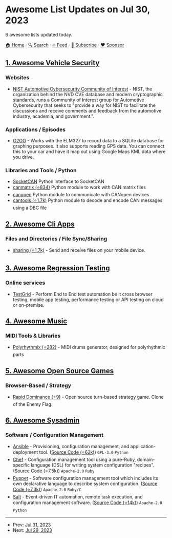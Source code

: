 # Awesome List Updates on Jul 30, 2023

6 awesome lists updated today.

[🏠 Home](/README.md) · [🔍 Search](https://www.trackawesomelist.com/search/) · [🔥 Feed](https://www.trackawesomelist.com/rss.xml) · [📮 Subscribe](https://trackawesomelist.us17.list-manage.com/subscribe?u=d2f0117aa829c83a63ec63c2f&id=36a103854c) · [❤️  Sponsor](https://github.com/sponsors/theowenyoung)



## [1. Awesome Vehicle Security](/content/jaredthecoder/awesome-vehicle-security/README.md)

### Websites

*   [NIST Automotive Cybersecurity Community of Interest](https://csrc.nist.gov/Projects/auto-cybersecurity-coi) - NIST, the organization behind the NVD CVE database and modern cryptographic standards, runs a Community of Interest group for Automotive Cybersecurity that seeks to "provide a way for NIST to facilitate the discussions and receive comments and feedback from the automotive industry, academia, and government.".

### Applications / Episodes

*   [O2OO](http://web.archive.org/web/20201108091723/https://www.vanheusden.com/O2OO/) - Works with the ELM327 to record data to a SQLite database for graphing purposes. It also supports reading GPS data. You can connect this to your car and have it map out using Google Maps KML data where you drive.

### Libraries and Tools / Python

*   [SocketCAN](https://python-can.readthedocs.io/en/master/interfaces/socketcan.html) Python interface to SocketCAN
*   [canmatrix (⭐834)](https://github.com/ebroecker/canmatrix) Python module to work with CAN matrix files
*   [canopen](https://canopen.readthedocs.io/en/latest/) Python module to communicate with CANopen devices
*   [cantools (⭐1.7k)](https://github.com/eerimoq/cantools) Python module to decode and encode CAN messages using a DBC file

## [2. Awesome Cli Apps](/content/agarrharr/awesome-cli-apps/README.md)

### Files and Directories / File Sync/Sharing

*   [sharing (⭐1.7k)](https://github.com/parvardegr/sharing) - Send and receive files on your mobile device.

## [3. Awesome Regression Testing](/content/mojoaxel/awesome-regression-testing/README.md)

### Online services

*   [TestGrid](https://www.testgrid.io/) - Perform End to End test automation be it cross browser testing, mobile app testing, performance testing or API testing on cloud or on-premise.

## [4. Awesome Music](/content/ciconia/awesome-music/README.md)

### MIDI Tools & Libraries

*   [Polyrhythmix (⭐282)](http://github.com/dredozubov/polyrhythmix) - MIDI drums
    generator, designed for polyrhythmic parts

## [5. Awesome Open Source Games](/content/michelpereira/awesome-open-source-games/README.md)

### Browser-Based / Strategy

*   [Rapid Dominance (⭐9)](https://github.com/wenta/rapid-dominance) - Open source turn-based strategy game. Clone of the Enemy Flag.

## [6. Awesome Sysadmin](/content/awesome-foss/awesome-sysadmin/README.md)

### Software / Configuration Management

*   [Ansible](https://www.ansible.com/) - Provisioning, configuration management, and application-deployment tool. ([Source Code (⭐62k)](https://github.com/ansible/ansible)) `GPL-3.0` `Python`
*   [Chef](https://www.chef.io/products/chef-infra) - Configuration management tool using a pure-Ruby, domain-specific language (DSL) for writing system configuration "recipes". ([Source Code (⭐7.5k)](https://github.com/chef/chef)) `Apache-2.0` `Ruby`
*   [Puppet](https://www.puppet.com/) - Software configuration management tool which includes its own declarative language to describe system configuration. ([Source Code (⭐7.3k)](https://github.com/puppetlabs/puppet)) `Apache-2.0` `Ruby/C`
*   [Salt](https://docs.saltproject.io/) - Event-driven IT automation, remote task execution, and configuration management software. ([Source Code (⭐14k)](https://github.com/saltstack/salt)) `Apache-2.0` `Python`

---

- Prev: [Jul 31, 2023](/content/2023/07/31/README.md)
- Next: [Jul 29, 2023](/content/2023/07/29/README.md)